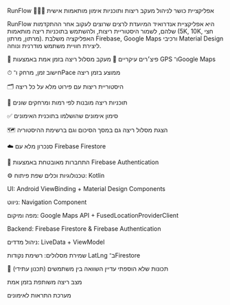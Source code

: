 RunFlow 🏃‍♀️📱
אפליקציית כושר לניהול מעקב ריצות ותוכניות אימון מותאמות אישית

RunFlow היא אפליקציית אנדרואיד המיועדת לרצים שרוצים לעקוב אחר ההתקדמות שלהם, לשמור היסטוריית ריצות, ולהשתמש בתוכניות ריצה מותאמות (5K, 10K, חצי מרתון, מרתון).
האפליקציה משלבת Firebase, Google Maps ורכיבי Material Design ליצירת חוויית משתמש מודרנית ונוחה.

📌 פיצ׳רים עיקריים
📍 מעקב מסלול ריצה בזמן אמת באמצעות GPS ו־Google Maps

⏱ חישוב זמן, מרחק ו־Pace ממוצע בזמן ריצה

🗂 היסטוריית ריצות עם פירוט מלא על כל ריצה

📆 תוכניות ריצה מובנות לפי רמות ומרחקים שונים

✅ סימון אימונים שהושלמו בתוכנית האימונים

🗺 הצגת מסלול ריצה גם במסך הסיכום וגם ברשימת ההיסטוריה

☁️ סנכרון מלא עם Firebase Firestore

🔑 התחברות מאובטחת באמצעות Firebase Authentication


⚙️ טכנולוגיות וכלים
שפת פיתוח: Kotlin

UI: Android ViewBinding + Material Design Components

ניווט: Navigation Component

מפה ומיקום: Google Maps API + FusedLocationProviderClient

Backend: Firebase Firestore & Firebase Authentication

ניהול מדדים: LiveData + ViewModel

שמירת מסלולים: רשימת נקודות LatLng ב־Firestore


📌 תכונות שלא הוספתי עדיין
השוואה בין משתמשים (תכנון עתידי)

מצב ריצה משותפת בזמן אמת

מערכת התראות לאימונים

